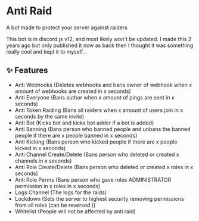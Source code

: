 # Anti Raid

A bot made to protect your server against raiders

This bot is in discord.js v12, and most likely won't be updated. I made this 2 years ago but only published it now as back then I thought it was something really cool and kept it to myself...

## :sparkles: Features

- Anti Webhooks (Deletes webhooks and bans owner of webhook when x amount of webhooks are created in x seconds)
- Anti Everyone (Bans author when x amount of pings are sent in x seconds)
- Anti Token Raiding (Bans all raiders when x amount of users join in x seconds by the same invite)
- Anti Bot (Kicks bot and kicks bot adder if a bot is added)
- Anti Banning (Bans person who banned people and unbans the banned people if there are x people banned in x seconds)
- Anti Kicking (Bans person who kicked people if there are x people kicked in x seconds)
- Anti Channel Create/Delete (Bans person who deleted or created x channels in x seconds)
- Anti Role Create/Delete (Bans person who deleted or created x roles in x seconds)
- Anti Role Perms (Bans person who gave roles ADMINISTRATOR permission in x roles in x seconds)
- Logs Channel (The logs for the raids)
- Lockdown (Sets the server to highest security removing permissions from all roles (can be reversed ))
- Whitelist (People will not be affected by anti raid)
